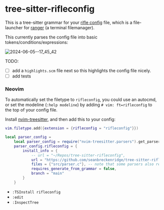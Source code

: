 # tree-sitter-rifleconfig

This is a tree-sitter grammar for your [rifle config](https://github.com/ranger/ranger/blob/master/ranger/config/rifle.conf) file, which is a file-launcher for [ranger](https://github.com/ranger/ranger/) (a terminal filemanager).

This currently parses the config file into basic tokens/conditions/expressions:

![2024-06-05--17_45_42](https://github.com/seanbreckenridge/tree-sitter-rifleconfig/assets/7804791/5dadf935-5cb9-4f81-8f2c-8fa12b542ca6)

TODO:

- [ ] add a `highlights.scm` file next so this highlights the config file nicely.
- [ ] add tests

### Neovim

To automatically set the filetype to `rifleconfig`, you could use an autocmd, or set the modeline (`:help modeline`) by adding `# vim: ft=rifleconfig` to the top of your config file.

Install [nvim-treesitter](https://github.com/nvim-treesitter/nvim-treesitter?tab=readme-ov-file), and then add this to your config:

```lua
vim.filetype.add({extension = {rifleconfig = "rifleconfig"}})

local parser_config =
    local parser_config = require("nvim-treesitter.parsers").get_parser_configs()
    parser_config.rifleconfig = {
        install_info = {
            -- url = "~/Repos/tree-sitter-rifleconfig",
            url = "https://github.com/seanbreckenridge/tree-sitter-rifleconfig",
            files = {"src/parser.c"}, -- note that some parsers also require src/scanner.c or src/scanner.cc
            requires_generate_from_grammar = false,
            branch = "main"
        }
    }
```

- `:TSInstall rifleconfig`
- `:edit`
- `:InspectTree`
